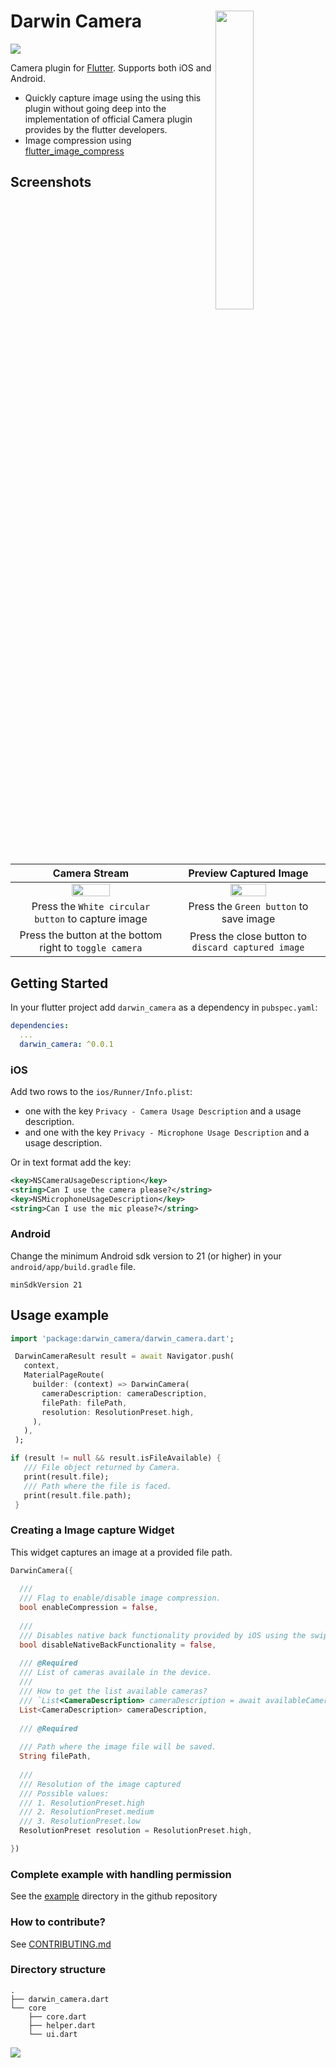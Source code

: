 # Darwin Camera <img src="https://user-images.githubusercontent.com/9272830/68128635-18c30500-ff3e-11e9-8a32-c32496d5856f.jpg" width="35%" align="right"></img> 

<img src="https://img.shields.io/badge/license-MIT-green"></img>

Camera plugin for [Flutter](https://flutter.io).
Supports both iOS and Android.

- Quickly capture image using the using this plugin without going deep into the implementation of official Camera plugin provides by the flutter developers. 
- Image compression using [flutter_image_compress](https://pub.dev/packages/flutter_image_compress)


## Screenshots


| Camera Stream                  | Preview Captured Image         |
|     :---:       |     :---:       |
| <img src="https://user-images.githubusercontent.com/9272830/68597615-4ae6e080-04c3-11ea-9e1d-77b002827807.PNG" width="50%" ></img> | <img src="https://user-images.githubusercontent.com/9272830/68597699-69e57280-04c3-11ea-9faf-ef5bbdbf2c9f.PNG" width="50%" ></img> |
| Press the `White circular button` to capture image | Press the `Green button` to save image |
| Press the button at the bottom right to `toggle camera` | Press the close button to `discard captured image` |





## Getting Started

In your flutter project add `darwin_camera` as a dependency in `pubspec.yaml`:

```yml
dependencies:
  ...
  darwin_camera: ^0.0.1
```
### iOS

Add two rows to the `ios/Runner/Info.plist`:

* one with the key `Privacy - Camera Usage Description` and a usage description.
* and one with the key `Privacy - Microphone Usage Description` and a usage description.

Or in text format add the key:

```xml
<key>NSCameraUsageDescription</key>
<string>Can I use the camera please?</string>
<key>NSMicrophoneUsageDescription</key>
<string>Can I use the mic please?</string>
```

### Android

Change the minimum Android sdk version to 21 (or higher) in your `android/app/build.gradle` file.

```
minSdkVersion 21
```



## Usage example
```dart
import 'package:darwin_camera/darwin_camera.dart';

 DarwinCameraResult result = await Navigator.push(
   context,
   MaterialPageRoute(
     builder: (context) => DarwinCamera(
       cameraDescription: cameraDescription,
       filePath: filePath,
       resolution: ResolutionPreset.high,
     ),
   ),
 );

if (result != null && result.isFileAvailable) {
   /// File object returned by Camera.
   print(result.file);
   /// Path where the file is faced. 
   print(result.file.path);
 }

```

### Creating a Image capture Widget

This widget captures an image at a provided file path.

```dart
DarwinCamera({
  
  ///
  /// Flag to enable/disable image compression.
  bool enableCompression = false, 
  
  ///
  /// Disables native back functionality provided by iOS using the swipe gestures.
  bool disableNativeBackFunctionality = false,
  
  /// @Required
  /// List of cameras availale in the device.
  /// 
  /// How to get the list available cameras?
  /// `List<CameraDescription> cameraDescription = await availableCameras();`
  List<CameraDescription> cameraDescription, 
  
  /// @Required
  
  /// Path where the image file will be saved.
  String filePath, 
  
  /// 
  /// Resolution of the image captured
  /// Possible values:
  /// 1. ResolutionPreset.high
  /// 2. ResolutionPreset.medium
  /// 3. ResolutionPreset.low
  ResolutionPreset resolution = ResolutionPreset.high, 

})
```

### Complete example with handling permission
See the [example](https://github.com/atlanhq/darwin-camera/tree/master/example) directory in the github repository

### How to contribute?
See [CONTRIBUTING.md](https://github.com/atlanhq/darwin-camera/blob/master/CONTRIBUTING.md)


### Directory structure

```
.
├── darwin_camera.dart
└── core
    ├── core.dart
    ├── helper.dart
    └── ui.dart
```

<img src="https://user-images.githubusercontent.com/408863/66741678-a78ab780-ee93-11e9-8d90-b274af222339.png" align="centre" />

